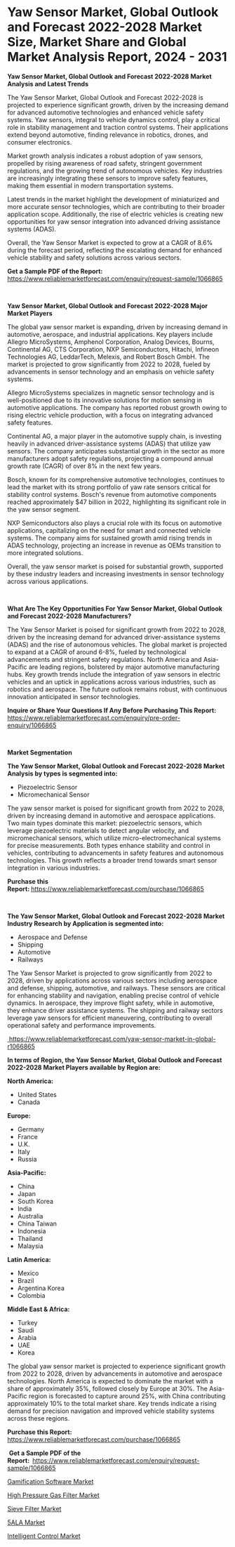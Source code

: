 <p><h1>Yaw Sensor Market, Global Outlook and Forecast 2022-2028 Market Size, Market Share and Global Market Analysis Report, 2024 - 2031</h1></p><p><strong>Yaw Sensor Market, Global Outlook and Forecast 2022-2028 Market Analysis and Latest Trends</strong></p>
<p><p>The Yaw Sensor Market, Global Outlook and Forecast 2022-2028 is projected to experience significant growth, driven by the increasing demand for advanced automotive technologies and enhanced vehicle safety systems. Yaw sensors, integral to vehicle dynamics control, play a critical role in stability management and traction control systems. Their applications extend beyond automotive, finding relevance in robotics, drones, and consumer electronics.</p><p>Market growth analysis indicates a robust adoption of yaw sensors, propelled by rising awareness of road safety, stringent government regulations, and the growing trend of autonomous vehicles. Key industries are increasingly integrating these sensors to improve safety features, making them essential in modern transportation systems.</p><p>Latest trends in the market highlight the development of miniaturized and more accurate sensor technologies, which are contributing to their broader application scope. Additionally, the rise of electric vehicles is creating new opportunities for yaw sensor integration into advanced driving assistance systems (ADAS).</p><p>Overall, the Yaw Sensor Market is expected to grow at a CAGR of 8.6% during the forecast period, reflecting the escalating demand for enhanced vehicle stability and safety solutions across various sectors.</p></p>
<p><strong>Get a Sample PDF of the Report:&nbsp;</strong> <a href="https://www.reliablemarketforecast.com/enquiry/request-sample/1066865">https://www.reliablemarketforecast.com/enquiry/request-sample/1066865</a></p>
<p>&nbsp;</p>
<p><strong>Yaw Sensor Market, Global Outlook and Forecast 2022-2028 Major Market Players</strong></p>
<p><p>The global yaw sensor market is expanding, driven by increasing demand in automotive, aerospace, and industrial applications. Key players include Allegro MicroSystems, Amphenol Corporation, Analog Devices, Bourns, Continental AG, CTS Corporation, NXP Semiconductors, Hitachi, Infineon Technologies AG, LeddarTech, Melexis, and Robert Bosch GmbH. The market is projected to grow significantly from 2022 to 2028, fueled by advancements in sensor technology and an emphasis on vehicle safety systems.</p><p>Allegro MicroSystems specializes in magnetic sensor technology and is well-positioned due to its innovative solutions for motion sensing in automotive applications. The company has reported robust growth owing to rising electric vehicle production, with a focus on integrating advanced safety features.</p><p>Continental AG, a major player in the automotive supply chain, is investing heavily in advanced driver-assistance systems (ADAS) that utilize yaw sensors. The company anticipates substantial growth in the sector as more manufacturers adopt safety regulations, projecting a compound annual growth rate (CAGR) of over 8% in the next few years.</p><p>Bosch, known for its comprehensive automotive technologies, continues to lead the market with its strong portfolio of yaw rate sensors critical for stability control systems. Bosch's revenue from automotive components reached approximately $47 billion in 2022, highlighting its significant role in the yaw sensor segment.</p><p>NXP Semiconductors also plays a crucial role with its focus on automotive applications, capitalizing on the need for smart and connected vehicle systems. The company aims for sustained growth amid rising trends in ADAS technology, projecting an increase in revenue as OEMs transition to more integrated solutions.</p><p>Overall, the yaw sensor market is poised for substantial growth, supported by these industry leaders and increasing investments in sensor technology across various applications.</p></p>
<p>&nbsp;</p>
<p><strong>What Are The Key Opportunities For Yaw Sensor Market, Global Outlook and Forecast 2022-2028 Manufacturers?</strong></p>
<p><p>The Yaw Sensor Market is poised for significant growth from 2022 to 2028, driven by the increasing demand for advanced driver-assistance systems (ADAS) and the rise of autonomous vehicles. The global market is projected to expand at a CAGR of around 6-8%, fueled by technological advancements and stringent safety regulations. North America and Asia-Pacific are leading regions, bolstered by major automotive manufacturing hubs. Key growth trends include the integration of yaw sensors in electric vehicles and an uptick in applications across various industries, such as robotics and aerospace. The future outlook remains robust, with continuous innovation anticipated in sensor technologies.</p></p>
<p><strong>Inquire or Share Your Questions If Any Before Purchasing This Report:</strong> <a href="https://www.reliablemarketforecast.com/enquiry/pre-order-enquiry/1066865">https://www.reliablemarketforecast.com/enquiry/pre-order-enquiry/1066865</a></p>
<p>&nbsp;</p>
<p><strong>Market Segmentation</strong></p>
<p><strong>The Yaw Sensor Market, Global Outlook and Forecast 2022-2028 Market Analysis by types is segmented into:</strong></p>
<p><ul><li>Piezoelectric Sensor</li><li>Micromechanical Sensor</li></ul></p>
<p><p>The yaw sensor market is poised for significant growth from 2022 to 2028, driven by increasing demand in automotive and aerospace applications. Two main types dominate this market: piezoelectric sensors, which leverage piezoelectric materials to detect angular velocity, and micromechanical sensors, which utilize micro-electromechanical systems for precise measurements. Both types enhance stability and control in vehicles, contributing to advancements in safety features and autonomous technologies. This growth reflects a broader trend towards smart sensor integration in various industries.</p></p>
<p><strong>Purchase this Report:&nbsp;</strong><a href="https://www.reliablemarketforecast.com/purchase/1066865">https://www.reliablemarketforecast.com/purchase/1066865</a></p>
<p>&nbsp;</p>
<p><strong>The Yaw Sensor Market, Global Outlook and Forecast 2022-2028 Market Industry Research by Application is segmented into:</strong></p>
<p><ul><li>Aerospace and Defense</li><li>Shipping</li><li>Automotive</li><li>Railways</li></ul></p>
<p><p>The Yaw Sensor Market is projected to grow significantly from 2022 to 2028, driven by applications across various sectors including aerospace and defense, shipping, automotive, and railways. These sensors are critical for enhancing stability and navigation, enabling precise control of vehicle dynamics. In aerospace, they improve flight safety, while in automotive, they enhance driver assistance systems. The shipping and railway sectors leverage yaw sensors for efficient maneuvering, contributing to overall operational safety and performance improvements.</p></p>
<p><a href="https://www.reliablemarketforecast.com/yaw-sensor-market-in-global-r1066865">&nbsp;https://www.reliablemarketforecast.com/yaw-sensor-market-in-global-r1066865</a></p>
<p><strong>In terms of Region, the Yaw Sensor Market, Global Outlook and Forecast 2022-2028 Market Players available by Region are:</strong></p>
<p>
    <p> <strong> North America: </strong>
        <ul>
            <li>United States</li>
            <li>Canada</li>
        </ul>
        </p> 
    <p> <strong> Europe: </strong>
        <ul>
            <li>Germany</li>
            <li>France</li>
            <li>U.K.</li>
            <li>Italy</li>
            <li>Russia</li>
        </ul>
        </p> 
    <p> <strong> Asia-Pacific: </strong>
        <ul>
            <li>China</li>
            <li>Japan</li>
            <li>South Korea</li>
            <li>India</li>
            <li>Australia</li>
            <li>China Taiwan</li>
            <li>Indonesia</li>
            <li>Thailand</li>
            <li>Malaysia</li>
        </ul>
        </p> 
    <p> <strong> Latin America: </strong>
        <ul>
            <li>Mexico</li>
            <li>Brazil</li>
            <li>Argentina Korea</li>
            <li>Colombia</li>
        </ul>
        </p> 
    <p> <strong> Middle East & Africa: </strong>
        <ul>
            <li>Turkey</li>
            <li>Saudi</li>
            <li>Arabia</li>
            <li>UAE</li>
            <li>Korea</li>
        </ul>
    </p>
    </p>
<p><p>The global yaw sensor market is projected to experience significant growth from 2022 to 2028, driven by advancements in automotive and aerospace technologies. North America is expected to dominate the market with a share of approximately 35%, followed closely by Europe at 30%. The Asia-Pacific region is forecasted to capture around 25%, with China contributing approximately 10% to the total market share. Key trends indicate a rising demand for precision navigation and improved vehicle stability systems across these regions.</p></p>
<p><strong>Purchase this Report: </strong><a href="https://www.reliablemarketforecast.com/purchase/1066865">https://www.reliablemarketforecast.com/purchase/1066865</a></p>
<p>&nbsp;<strong>Get a Sample PDF of the Report:&nbsp;&nbsp;</strong><a href="https://www.reliablemarketforecast.com/enquiry/request-sample/1066865">https://www.reliablemarketforecast.com/enquiry/request-sample/1066865</a></p>
<p><strong></strong></p>
<p><p><a href="https://www.linkedin.com/pulse/market-forecasting-change-global-gamification-software-dynamics-sxsbf?trackingId=pBiJxPLbQtW3vJ3Av%2BJLjA%3D%3D">Gamification Software Market</a></p><p><a href="https://medium.com/@benjamin.james7456/the-high-pressure-gas-filter-industry-analysis-report-offers-a-comprehensive-and-current-15fdbed46d07">High Pressure Gas Filter Market</a></p><p><a href="https://medium.com/@benjamin.james7456/sieve-filter-market-industry-landscape-growth-trajectories-and-global-markets-6220ead2cdb6">Sieve Filter Market</a></p><p><a href="https://issuu.com/reportprime-2/docs/5ala-market-size-2030.pptx_e870ac811fc593">5ALA Market</a></p><p><a href="https://www.linkedin.com/pulse/intelligent-control-market-industry-trends-forecast-period-from-zyaqf?trackingId=yUC4eOH0TUGaDxl7%2BCXkww%3D%3D">Intelligent Control Market</a></p></p>